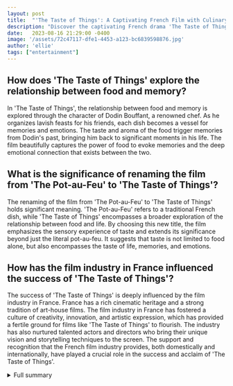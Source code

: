 ```yaml
---
layout: post
title:  "'The Taste of Things': A Captivating French Film with Culinary Art and Romance"
description: "Discover the captivating French drama 'The Taste of Things', formerly known as 'The Pot-au-Feu', which is gaining critical acclaim and potential awards recognition. Starring Juliette Binoche and Benoît Magimel, this film follows the passionate romance between a renowned chef and his personal cook. With its exploration of culinary art and stunning performances, 'The Taste of Things' is a must-watch film that showcases the talent and creativity of the French film industry."
date:   2023-08-16 21:29:00 -0400
image: '/assets/72c47117-dfe1-4453-a123-bc6839598876.jpg'
author: 'ellie'
tags: ["entertainment"]
---
```


## How does 'The Taste of Things' explore the relationship between food and memory?
In 'The Taste of Things', the relationship between food and memory is explored through the character of Dodin Bouffant, a renowned chef. As he organizes lavish feasts for his friends, each dish becomes a vessel for memories and emotions. The taste and aroma of the food trigger memories from Dodin's past, bringing him back to significant moments in his life. The film beautifully captures the power of food to evoke memories and the deep emotional connection that exists between the two.

## What is the significance of renaming the film from 'The Pot-au-Feu' to 'The Taste of Things'?
The renaming of the film from 'The Pot-au-Feu' to 'The Taste of Things' holds significant meaning. 'The Pot-au-Feu' refers to a traditional French dish, while 'The Taste of Things' encompasses a broader exploration of the relationship between food and life. By choosing this new title, the film emphasizes the sensory experience of taste and extends its significance beyond just the literal pot-au-feu. It suggests that taste is not limited to food alone, but also encompasses the taste of life, memories, and emotions.

## How has the film industry in France influenced the success of 'The Taste of Things'?
The success of 'The Taste of Things' is deeply influenced by the film industry in France. France has a rich cinematic heritage and a strong tradition of art-house films. The film industry in France has fostered a culture of creativity, innovation, and artistic expression, which has provided a fertile ground for films like 'The Taste of Things' to flourish. The industry has also nurtured talented actors and directors who bring their unique vision and storytelling techniques to the screen. The support and recognition that the French film industry provides, both domestically and internationally, have played a crucial role in the success and acclaim of 'The Taste of Things'.


<details>
        <summary>Full summary</summary>
<p>The French drama 'The Pot-au-Feu' has been renamed 'The Taste of Things' and is being considered for awards. It stars Juliette Binoche and Benoît Magime and follows the story of a renowned chef and his romance with his personal cook and lover. The film has received critical acclaim and won the best director prize at its premiere.</p>
<p>The screenplay is based on Marcel Rouffe's novel 'The Passionate Epicure', and the director, Trần Anh Hùng, aimed to make a film that stood out from the rest. Variety film critic Guy Lodge praised the film for its beauty, indulgence, and human care.</p>
<p>The movie was acquired by IFC Films and Sapan Studio, which is run by former AMC Networks CEO Josh Sapan. It has a solid chance to break out in other categories, like acting, screenplay, and cinematography.</p>
<p>Isabelle Huppert's new film, 'Elle', is also making waves in the industry. The actress has delivered a memorable performance, and Dan Callahan has taken a look back at her most memorable roles.</p>
<p>Trần Anh Hùng's 'The Taste of Things' is set in late-19th century France and is loosely based on Marcel Rouffe's novel 'The Passionate Epicure'. It depicts scenes from the life of the fictional bon vivant Dodin Bouffant, played by the excellent Benoît Magimel. Bouffant lives with his personal cook/lover Eugénie, portrayed by Juliette Binoche, and organizes weekend feasts for his salivating circle of friends. The film beautifully handles cookery as both poetry and performance art.</p>
<p>The Pot Au Feu succeeds as a celebration of the senses, with an insistent parallel between individual and national consciousness. The lack of a rhetorical kicker adds to the power of the parallel. The struggle to keep and curate memories is a central theme of the film.</p>
<p>The producer of 'The Taste of Things', Olivier Delbosc, is an industry veteran who has marked his 100th feature film production this year. He launched Curiosa Films in 2015 and has collaborated with renowned directors such as François Ozon, Gaspar Noé, Claire Denis, and Xavier Giannoli. Delbosc is also working on high-end TV series Tikkoun, along with Laetitia Colombani and Xavier Giannoli.</p>
<p>With its captivating story, stunning performances, and exploration of culinary art, 'The Taste of Things' is a must-watch film that showcases the talent and creativity of the French film industry.</p>
</details>